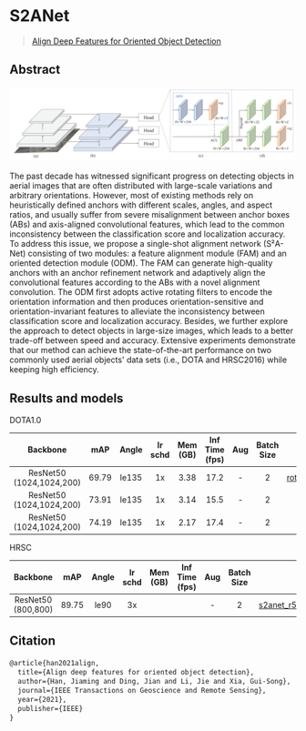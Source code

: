 # S2ANet

> [Align Deep Features for Oriented Object Detection](https://ieeexplore.ieee.org/document/9377550)

<!-- [ALGORITHM] -->

## Abstract

<div align=center>
<img src="https://raw.githubusercontent.com/zytx121/image-host/main/imgs/s2a.png" width="800"/>
</div>

The past decade has witnessed significant progress on detecting objects in aerial images that are often distributed with large-scale variations and arbitrary orientations. However, most of existing methods rely on heuristically defined anchors with different scales, angles, and aspect ratios, and usually suffer from severe misalignment between anchor boxes (ABs) and axis-aligned convolutional features, which lead to the common inconsistency between the classification score and localization accuracy. To address this issue, we propose a single-shot alignment network (S²A-Net) consisting of two modules: a feature alignment module (FAM) and an oriented detection module (ODM). The FAM can generate high-quality anchors with an anchor refinement network and adaptively align the convolutional features according to the ABs with a novel alignment convolution. The ODM first adopts active rotating filters to encode the orientation information and then produces orientation-sensitive and orientation-invariant features to alleviate the inconsistency between classification score and localization accuracy. Besides, we further explore the approach to detect objects in large-size images, which leads to a better trade-off between speed and accuracy. Extensive experiments demonstrate that our method can achieve the state-of-the-art performance on two commonly used aerial objects' data sets (i.e., DOTA and HRSC2016) while keeping high efficiency.

## Results and models

DOTA1.0

|         Backbone         |  mAP  | Angle | lr schd | Mem (GB) | Inf Time (fps) | Aug | Batch Size |                                                      Configs                                                       |                                                                                                                                                                                  Download                                                                                                                                                                                  |
| :----------------------: | :---: | :---: | :-----: | :------: | :------------: | :-: | :--------: | :----------------------------------------------------------------------------------------------------------------: | :------------------------------------------------------------------------------------------------------------------------------------------------------------------------------------------------------------------------------------------------------------------------------------------------------------------------------------------------------------------------: |
| ResNet50 (1024,1024,200) | 69.79 | le135 |   1x    |   3.38   |      17.2      |  -  |     2      | [rotated_retinanet_obb_r50_fpn_1x_dota_le135](../rotated_retinanet/rotated_retinanet_obb_r50_fpn_1x_dota_le135.py) | [model](https://download.openmmlab.com/mmrotate/v0.1.0/rotated_retinanet/rotated_retinanet_obb_r50_fpn_1x_dota_le135/rotated_retinanet_obb_r50_fpn_1x_dota_le135-e4131166.pth) \| [log](https://download.openmmlab.com/mmrotate/v0.1.0/rotated_retinanet/rotated_retinanet_obb_r50_fpn_1x_dota_le135/rotated_retinanet_obb_r50_fpn_1x_dota_le135_20220128_130755.log.json) |
| ResNet50 (1024,1024,200) | 73.91 | le135 |   1x    |   3.14   |      15.5      |  -  |     2      |                         [s2anet_r50_fpn_1x_dota_le135](./s2anet_r50_fpn_1x_dota_le135.py)                          |                                          [model](https://download.openmmlab.com/mmrotate/v0.1.0/s2anet/s2anet_r50_fpn_1x_dota_le135/s2anet_r50_fpn_1x_dota_le135-5dfcf396.pth) \| [log](https://download.openmmlab.com/mmrotate/v0.1.0/s2anet/s2anet_r50_fpn_1x_dota_le135/s2anet_r50_fpn_1x_dota_le135_20220124_163529.log.json)                                          |
| ResNet50 (1024,1024,200) | 74.19 | le135 |   1x    |   2.17   |      17.4      |  -  |     2      |                    [s2anet_r50_fpn_fp16_1x_dota_le135](./s2anet_r50_fpn_fp16_1x_dota_le135.py)                     |                                [model](https://download.openmmlab.com/mmrotate/v0.1.0/s2anet/s2anet_r50_fpn_fp16_1x_dota_le135/s2anet_r50_fpn_fp16_1x_dota_le135-5cac515c.pth) \| [log](https://download.openmmlab.com/mmrotate/v0.1.0/s2anet/s2anet_r50_fpn_fp16_1x_dota_le135/s2anet_r50_fpn_fp16_1x_dota_le135_20220303_194910.log.json)                                |

HRSC

|      Backbone      |  mAP  | Angle | lr schd | Mem (GB) | Inf Time (fps) | Aug | Batch Size |                              Configs                              | Download |
| :----------------: | :---: | :---: | :-----: | :------: | :------------: | :-: | :--------: | :---------------------------------------------------------------: | :------: |
| ResNet50 (800,800) | 89.75 | le90  |   3x    |          |                |  -  |     2      | [s2anet_r50_fpn_3x_hrsc_le135](./s2anet_r50_fpn_3x_hrsc_le135.py) |          |

## Citation

```
@article{han2021align,
  title={Align deep features for oriented object detection},
  author={Han, Jiaming and Ding, Jian and Li, Jie and Xia, Gui-Song},
  journal={IEEE Transactions on Geoscience and Remote Sensing},
  year={2021},
  publisher={IEEE}
}
```
